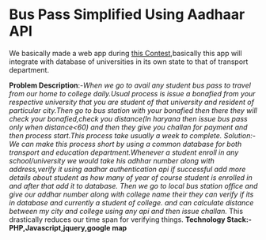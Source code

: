 
# Bus Pass Simplified Using Aadhaar API #
We basically made a web app during [this Contest](https://www.hackerearth.com/sprints/aadhaar-application-hackathon/),basically this app will integrate with database of universities in its own state to that of transport department. 

**Problem Description**:-*When we go to avail any student bus pass to travel from our home to college daily.Usual process is issue a bonafied from your respective university that you are student of that university and resident of particular city.Then go to bus station with your bonafied then there they will check your bonafied,check you distance(In haryana then issue bus pass only when distance<60) and then they give you challan for payment and then process start.This process take usually a week to complete. Solution:-We can make this process short by using a common database for both transport and education department.Whenever a student enroll in any school/university we would take his adhhar number along with address,verify it using aadhar authentication api if successful add more details about student as how many of year of course student is enrolled in and after that add it to database. Then we go to local bus station office and give our addhar number along with college name their they can verify if its in database and currently a student of college. and can calculate distance between my city and college using any api and then issue challan.*
 This drastically reduces our time span for verifying things.
**Technology Stack:- PHP,Javascript,jquery,google map**